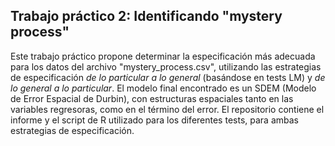 ## Trabajo práctico 2: Identificando "mystery process"

Este trabajo práctico propone determinar la especificación más adecuada para los datos del archivo "mystery_process.csv", utilizando las estrategias de especificación *de lo particular a lo general* (basándose en tests LM) y *de lo general a lo particular*. El modelo final encontrado es un SDEM (Modelo de Error Espacial de Durbin), con estructuras espaciales tanto en las variables regresoras, como en el término del error. El repositorio contiene el informe y el script de R utilizado para los diferentes tests, para ambas estrategias de especificación. 
